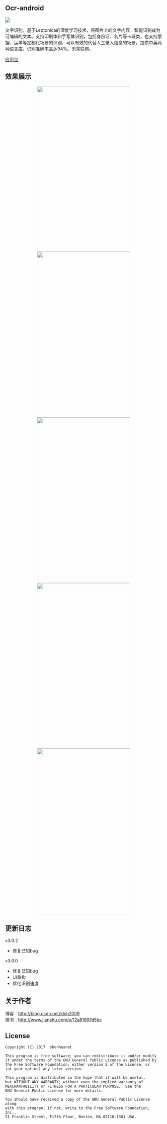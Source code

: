 ## Ocr-android

[![](https://jitpack.io/v/shenhuanet/Ocr-android.svg)](https://jitpack.io/#shenhuanet/Ocr-android)

文字识别，基于Leptonica的深度学习技术，将图片上的文字内容，智能识别成为可编辑的文本。支持印刷体和手写体识别，包括身份证、名片等卡证类，也支持票据、运单等定制化场景的识别，可以有效的代替人工录入信息的场景。提供中英两种语言库，识别准确率高达94%。无需联网。

[应用宝](http://sj.qq.com/myapp/detail.htm?apkName=com.shenhua.ocr)

## 效果展示
<div align="center">
	<img width="300" height="533" src="https://github.com/shenhuanet/Ocr-android/blob/master/screenshot/img_welcome.png"/>
	<img width="300" height="533" src="https://github.com/shenhuanet/Ocr-android/blob/master/screenshot/img_process.png"/>
	<img width="300" height="533" src="https://github.com/shenhuanet/Ocr-android/blob/master/screenshot/img_result.png"/>
	<img width="300" height="533" src="https://github.com/shenhuanet/Ocr-android/blob/master/screenshot/img_user.png"/>
	<img width="300" height="533" src="https://github.com/shenhuanet/Ocr-android/blob/master/screenshot/img_history.png"/>
</div>

## 更新日志
v3.0.2
* 修复已知bug

v3.0.0
* 修复已知bug
* UI重构
* 优化识别速度

## 关于作者
博客：http://blog.csdn.net/klxh2009<br>
简书：http://www.jianshu.com/u/12a81897d5bc

## License

    Copyright (C) 2017  shenhuanet
    
    This program is free software; you can redistribute it and/or modify
    it under the terms of the GNU General Public License as published by
    the Free Software Foundation; either version 2 of the License, or
    (at your option) any later version.
    
    This program is distributed in the hope that it will be useful,
    but WITHOUT ANY WARRANTY; without even the implied warranty of
    MERCHANTABILITY or FITNESS FOR A PARTICULAR PURPOSE.  See the
    GNU General Public License for more details.
    
    You should have received a copy of the GNU General Public License along
    with this program; if not, write to the Free Software Foundation, Inc.,
    51 Franklin Street, Fifth Floor, Boston, MA 02110-1301 USA.
